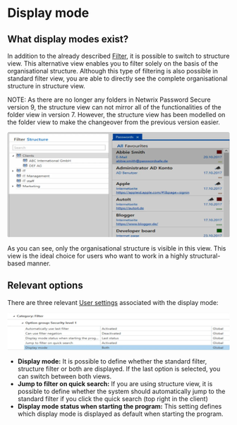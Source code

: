 # Display mode

## What display modes exist?

In addition to the already described [Filter](../filter.md), it is possible to switch to structure
view. This alternative view enables you to filter solely on the basis of the organisational
structure. Although this type of filtering is also possible in standard filter view, you are able to
directly see the complete organisational structure in structure view.

NOTE: As there are no longer any folders in Netwrix Password Secure version 9, the structure view
can not mirror all of the functionalities of the folder view in version 7. However, the structure
view has been modelled on the folder view to make the changeover from the previous version easier.

![installation_with_parameters_15](../../../../../../../../../static/img/product_docs/passwordsecure/passwordsecure/configuration/advanced_view/operation_and_setup/filter/displaymode/installation_with_parameters_15.webp)

As you can see, only the organisational structure is visible in this view. This view is the ideal
choice for users who want to work in a highly structural-based manner.

## Relevant options

There are three relevant [User settings](../../../mainmenu/user_settings/user_settings.md)
associated with the display mode:

![installation_with_parameters_16](../../../../../../../../../static/img/product_docs/passwordsecure/passwordsecure/configuration/advanced_view/operation_and_setup/filter/displaymode/installation_with_parameters_16.webp)

- **Display mode:** It is possible to define whether the standard filter, structure filter or both
  are displayed. If the last option is selected, you can switch between both views.
- **Jump to filter on quick search:** If you are using structure view, it is possible to define
  whether the system should automatically jump to the standard filter if you click the quick search
  (top right in the client)
- **Display mode status when starting the program:** This setting defines which display mode is
  displayed as default when starting the program.

